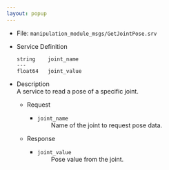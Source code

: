 ```yaml
---
layout: popup
---
```


- File: `manipulation_module_msgs/GetJointPose.srv`

- Service Definition
  ```
  string    joint_name
  ---
  float64   joint_value
  ```

- Description  
A service to read a pose of a specific joint.

  - Request  
    * `joint_name`  
&emsp;&emsp; Name of the joint to request pose data.  

  - Response  
    * `joint_value`  
&emsp;&emsp; Pose value from the joint.  
